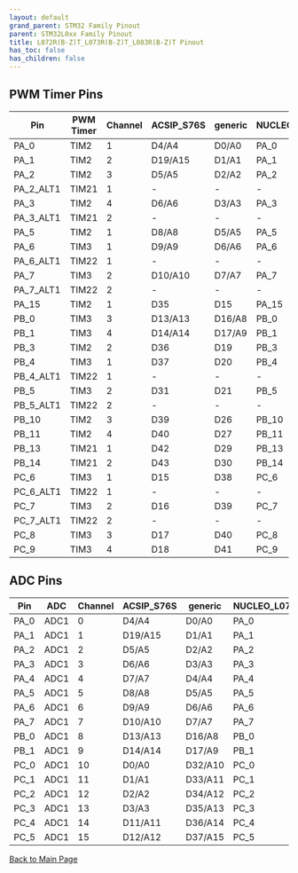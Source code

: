 ```yaml
---
layout: default
grand_parent: STM32 Family Pinout
parent: STM32L0xx Family Pinout
title: L072R(B-Z)T_L073R(B-Z)T_L083R(B-Z)T Pinout
has_toc: false
has_children: false
---
```


## PWM Timer Pins

| Pin | PWM Timer | Channel | ACSIP_S76S | generic | NUCLEO_L073RZ | PX_HER0 |
| --- | --- | --- | --- | --- | --- | --- |
| PA_0 | TIM2 | 1 | D4/A4 | D0/A0 | PA_0 | GPIO3 |
| PA_1 | TIM2 | 2 | D19/A15 | D1/A1 | PA_1 | GPIO2 |
| PA_2 | TIM2 | 3 | D5/A5 | D2/A2 | PA_2 | UART2_TX |
| PA_2_ALT1 | TIM21 | 1 | - | - | - | - |
| PA_3 | TIM2 | 4 | D6/A6 | D3/A3 | PA_3 | UART2_RX |
| PA_3_ALT1 | TIM21 | 2 | - | - | - | - |
| PA_5 | TIM2 | 1 | D8/A8 | D5/A5 | PA_5 | GPIO1 |
| PA_6 | TIM3 | 1 | D9/A9 | D6/A6 | PA_6 | GPIO0 |
| PA_6_ALT1 | TIM22 | 1 | - | - | - | - |
| PA_7 | TIM3 | 2 | D10/A10 | D7/A7 | PA_7 | ADC3 |
| PA_7_ALT1 | TIM22 | 2 | - | - | - | - |
| PA_15 | TIM2 | 1 | D35 | D15 | PA_15 | LCD_BTN_5_YES |
| PB_0 | TIM3 | 3 | D13/A13 | D16/A8 | PB_0 | ADC0 |
| PB_1 | TIM3 | 4 | D14/A14 | D17/A9 | PB_1 | ADC_VBAT |
| PB_3 | TIM2 | 2 | D36 | D19 | PB_3 | SPI1_SCK |
| PB_4 | TIM3 | 1 | D37 | D20 | PB_4 | SPI1_MISO |
| PB_4_ALT1 | TIM22 | 1 | - | - | - | - |
| PB_5 | TIM3 | 2 | D31 | D21 | PB_5 | SPI1_MOSI |
| PB_5_ALT1 | TIM22 | 2 | - | - | - | - |
| PB_10 | TIM2 | 3 | D39 | D26 | PB_10 | SPI2_CS_LCD |
| PB_11 | TIM2 | 4 | D40 | D27 | PB_11 | LCD_RS |
| PB_13 | TIM21 | 1 | D42 | D29 | PB_13 | SPI2_SCK |
| PB_14 | TIM21 | 2 | D43 | D30 | PB_14 | SPI2_MISO |
| PC_6 | TIM3 | 1 | D15 | D38 | PC_6 | PWM_BUZZER |
| PC_6_ALT1 | TIM22 | 1 | - | - | - | - |
| PC_7 | TIM3 | 2 | D16 | D39 | PC_7 | VBAT_MEAS_EN |
| PC_7_ALT1 | TIM22 | 2 | - | - | - | - |
| PC_8 | TIM3 | 3 | D17 | D40 | PC_8 | PWR_HOLD |
| PC_9 | TIM3 | 4 | D18 | D41 | PC_9 | LCD_BTN_6_NO |


## ADC Pins

| Pin | ADC | Channel | ACSIP_S76S | generic | NUCLEO_L073RZ | PX_HER0 |
| --- | --- | --- | --- | --- | --- | --- |
| PA_0 | ADC1 | 0 | D4/A4 | D0/A0 | PA_0 | GPIO3 |
| PA_1 | ADC1 | 1 | D19/A15 | D1/A1 | PA_1 | GPIO2 |
| PA_2 | ADC1 | 2 | D5/A5 | D2/A2 | PA_2 | UART2_TX |
| PA_3 | ADC1 | 3 | D6/A6 | D3/A3 | PA_3 | UART2_RX |
| PA_4 | ADC1 | 4 | D7/A7 | D4/A4 | PA_4 | DAC1 |
| PA_5 | ADC1 | 5 | D8/A8 | D5/A5 | PA_5 | GPIO1 |
| PA_6 | ADC1 | 6 | D9/A9 | D6/A6 | PA_6 | GPIO0 |
| PA_7 | ADC1 | 7 | D10/A10 | D7/A7 | PA_7 | ADC3 |
| PB_0 | ADC1 | 8 | D13/A13 | D16/A8 | PB_0 | ADC0 |
| PB_1 | ADC1 | 9 | D14/A14 | D17/A9 | PB_1 | ADC_VBAT |
| PC_0 | ADC1 | 10 | D0/A0 | D32/A10 | PC_0 | LCD_BTN_1_LT |
| PC_1 | ADC1 | 11 | D1/A1 | D33/A11 | PC_1 | GPIO6 |
| PC_2 | ADC1 | 12 | D2/A2 | D34/A12 | PC_2 | GPIO5 |
| PC_3 | ADC1 | 13 | D3/A3 | D35/A13 | PC_3 | GPIO4 |
| PC_4 | ADC1 | 14 | D11/A11 | D36/A14 | PC_4 | ADC2 |
| PC_5 | ADC1 | 15 | D12/A12 | D37/A15 | PC_5 | ADC1 |


[Back to Main Page](../../)